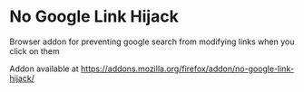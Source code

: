 # No Google Link Hijack
Browser addon for preventing google search from modifying links when you click on them

Addon available at https://addons.mozilla.org/firefox/addon/no-google-link-hijack/
